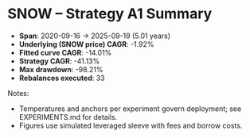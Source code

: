 # SNOW – Strategy A1 Summary

- **Span**: 2020-09-16 → 2025-09-19 (5.01 years)
- **Underlying (SNOW price) CAGR**: -1.92%
- **Fitted curve CAGR**: -14.01%
- **Strategy CAGR**: -41.13%
- **Max drawdown**: -98.21%
- **Rebalances executed**: 33

Notes:

- Temperatures and anchors per experiment govern deployment; see EXPERIMENTS.md for details.
- Figures use simulated leveraged sleeve with fees and borrow costs.
